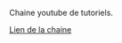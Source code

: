 Chaine youtube de tutoriels.

[Lien de la chaine](https://www.youtube.com/channel/UCo-qkV187HhALYFvtq8fYxA)
